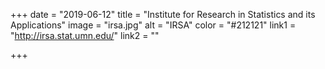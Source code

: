 +++
date = "2019-06-12"
title = "Institute for Research in Statistics and its Applications"
image = "irsa.jpg"
alt = "IRSA"
color = "#212121"
link1 = "http://irsa.stat.umn.edu/"
link2 = ""

+++
